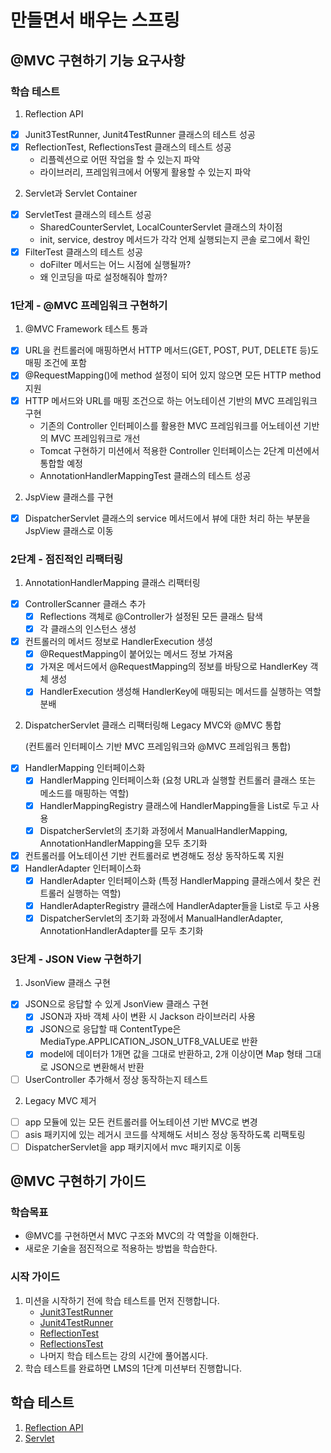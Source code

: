 # 만들면서 배우는 스프링

## @MVC 구현하기 기능 요구사항

### 학습 테스트

1. Reflection API

- [x] Junit3TestRunner, Junit4TestRunner 클래스의 테스트 성공
- [x] ReflectionTest, ReflectionsTest 클래스의 테스트 성공
    - 리플렉션으로 어떤 작업을 할 수 있는지 파악
    - 라이브러리, 프레임워크에서 어떻게 활용할 수 있는지 파악

2. Servlet과 Servlet Container

- [x] ServletTest 클래스의 테스트 성공
    - SharedCounterServlet, LocalCounterServlet 클래스의 차이점
    - init, service, destroy 메서드가 각각 언제 실행되는지 콘솔 로그에서 확인
- [x] FilterTest 클래스의 테스트 성공
    - doFilter 메서드는 어느 시점에 실행될까?
    - 왜 인코딩을 따로 설정해줘야 할까?

### 1단계 - @MVC 프레임워크 구현하기

1. @MVC Framework 테스트 통과

- [x] URL을 컨트롤러에 매핑하면서 HTTP 메서드(GET, POST, PUT, DELETE 등)도 매핑 조건에 포함
- [x] @RequestMapping()에 method 설정이 되어 있지 않으면 모든 HTTP method 지원
- [x] HTTP 메서드와 URL를 매핑 조건으로 하는 어노테이션 기반의 MVC 프레임워크 구현
    - 기존의 Controller 인터페이스를 활용한 MVC 프레임워크를 어노테이션 기반의 MVC 프레임워크로 개선
    - Tomcat 구현하기 미션에서 적용한 Controller 인터페이스는 2단계 미션에서 통합할 예정
    - AnnotationHandlerMappingTest 클래스의 테스트 성공

2. JspView 클래스를 구현

- [x] DispatcherServlet 클래스의 service 메서드에서 뷰에 대한 처리 하는 부분을 JspView 클래스로 이동

### 2단계 - 점진적인 리팩터링

1. AnnotationHandlerMapping 클래스 리팩터링

- [x] ControllerScanner 클래스 추가
    - [x] Reflections 객체로 @Controller가 설정된 모든 클래스 탐색
    - [x] 각 클래스의 인스턴스 생성
- [x] 컨트롤러의 메서드 정보로 HandlerExecution 생성
    - [x] @RequestMapping이 붙어있는 메서드 정보 가져옴
    - [x] 가져온 메서드에서 @RequestMapping의 정보를 바탕으로 HandlerKey 객체 생성
    - [x] HandlerExecution 생성해 HandlerKey에 매핑되는 메서드를 실행하는 역할 분배

2. DispatcherServlet 클래스 리팩터링해 Legacy MVC와 @MVC 통합 </p>
   (컨트롤러 인터페이스 기반 MVC 프레임워크와 @MVC 프레임워크 통합)

- [x] HandlerMapping 인터페이스화
    - [x] HandlerMapping 인터페이스화 (요청 URL과 실행할 컨트롤러 클래스 또는 메소드를 매핑하는 역할)
    - [x] HandlerMappingRegistry 클래스에 HandlerMapping들을 List로 두고 사용
    - [x] DispatcherServlet의 초기화 과정에서 ManualHandlerMapping, AnnotationHandlerMapping을 모두 초기화
- [x] 컨트롤러를 어노테이션 기반 컨트롤러로 변경해도 정상 동작하도록 지원
- [x] HandlerAdapter 인터페이스화
    - [x] HandlerAdapter 인터페이스화 (특정 HandlerMapping 클래스에서 찾은 컨트롤러 실행하는 역할)
    - [x] HandlerAdapterRegistry 클래스에 HandlerAdapter들을 List로 두고 사용
    - [x] DispatcherServlet의 초기화 과정에서 ManualHandlerAdapter, AnnotationHandlerAdapter를 모두 초기화

### 3단계 - JSON View 구현하기

1. JsonView 클래스 구현

- [x] JSON으로 응답할 수 있게 JsonView 클래스 구현
    - [x] JSON과 자바 객체 사이 변환 시 Jackson 라이브러리 사용
    - [x] JSON으로 응답할 때 ContentType은 MediaType.APPLICATION_JSON_UTF8_VALUE로 반환
    - [x] model에 데이터가 1개면 값을 그대로 반환하고, 2개 이상이면 Map 형태 그대로 JSON으로 변환해서 반환
- [ ] UserController 추가해서 정상 동작하는지 테스트

2. Legacy MVC 제거

- [ ] app 모듈에 있는 모든 컨트롤러를 어노테이션 기반 MVC로 변경
- [ ] asis 패키지에 있는 레거시 코드를 삭제해도 서비스 정상 동작하도록 리팩토링
- [ ] DispatcherServlet을 app 패키지에서 mvc 패키지로 이동

## @MVC 구현하기 가이드

### 학습목표

- @MVC를 구현하면서 MVC 구조와 MVC의 각 역할을 이해한다.
- 새로운 기술을 점진적으로 적용하는 방법을 학습한다.

### 시작 가이드

1. 미션을 시작하기 전에 학습 테스트를 먼저 진행합니다.
    - [Junit3TestRunner](study/src/test/java/reflection/Junit3TestRunner.java)
    - [Junit4TestRunner](study/src/test/java/reflection/Junit4TestRunner.java)
    - [ReflectionTest](study/src/test/java/reflection/ReflectionTest.java)
    - [ReflectionsTest](study/src/test/java/reflection/ReflectionsTest.java)
    - 나머지 학습 테스트는 강의 시간에 풀어봅시다.
2. 학습 테스트를 완료하면 LMS의 1단계 미션부터 진행합니다.

## 학습 테스트

1. [Reflection API](study/src/test/java/reflection)
2. [Servlet](study/src/test/java/servlet)
